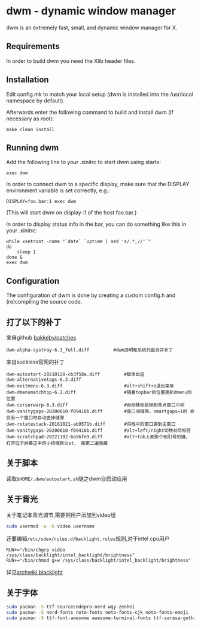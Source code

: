 dwm - dynamic window manager
============================
dwm is an extremely fast, small, and dynamic window manager for X.


Requirements
------------
In order to build dwm you need the Xlib header files.


Installation
------------
Edit config.mk to match your local setup (dwm is installed into
the /usr/local namespace by default).

Afterwards enter the following command to build and install dwm (if
necessary as root):

    make clean install


Running dwm
-----------
Add the following line to your .xinitrc to start dwm using startx:

    exec dwm

In order to connect dwm to a specific display, make sure that
the DISPLAY environment variable is set correctly, e.g.:

    DISPLAY=foo.bar:1 exec dwm

(This will start dwm on display :1 of the host foo.bar.)

In order to display status info in the bar, you can do something
like this in your .xinitrc:

    while xsetroot -name "`date` `uptime | sed 's/.*,//'`"
    do
    	sleep 1
    done &
    exec dwm


Configuration
-------------
The configuration of dwm is done by creating a custom config.h
and (re)compiling the source code.
## 打了以下的补丁
来自github [bakkeby/patches](https://raw.githubusercontent.com/bakkeby/patches/master/dwm/dwm-alpha-systray-6.3_full.diff)
```text
dwm-alpha-systray-6.3_full.diff 		#dwm透明和系统托盘合并补丁
```
来自suckless官网的补丁
```text
dwm-autostart-20210120-cb3f58a.diff	        #脚本自启
dwm-alternativetags-6.3.diff
dwm-exitmenu-6.3.diff                       #alt+shift+e退出菜单
dwm-dmenumatchtop-6.2.diff                  #随着topbar的位置更新dmenu的位置
dwm-cursorwarp-6.3.diff                     #自动移动鼠标到焦点窗口中间
dwm-vanitygaps-20200610-f09418b.diff        #窗口间缝隙，smartgaps=1时 会仅有一个窗口时自动去掉缝隙
dwm-rotatestack-20161021-ab9571b.diff       #将栈中的窗口挪到主窗口
dwm-vanitygaps-20200610-f09418b.diff        #alt+left/right切换前后标签
dwm-scratchpad-20221102-ba56fe9.diff        #alt+tab上面那个倒引号的键， 打开位于屏幕正中的小终端默认st， 按第二遍隐藏 
```

## 关于脚本
读取`$HOME/.dwm/autostart.sh`随之dwm自启动应用
## 关于背光
关于笔记本背光调节,需要把用户添加到video组
```bash
sudo usermod -a -G video username
```
还要编辑`/etc/udev/rules.d/backlight.rules`规则,对于intel cpu用户
```text
RUN+="/bin/chgrp video /sys/class/backlight/intel_backlight/brightness"
RUN+="/bin/chmod g+w /sys/class/backlight/intel_backlight/brightness"
```
详见[archwiki blacklight](https://wiki.archlinuxcn.org/wiki/Backlight)
## 关于字体
```bash
sudo pacman -S ttf-sourcecodepro-nerd wqy-zenhei
sudo pacman -S nerd-fonts noto-fonts noto-fonts-cjk noto-fonts-emoji
sudo pacman -S ttf-font-awesome awesome-terminal-fonts ttf-sarasa-gothic
```
